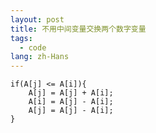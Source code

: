 ```yaml
---
layout: post
title: 不用中间变量交换两个数字变量
tags:
  - code
lang: zh-Hans
---
```


<!--more-->

```
if(A[j] <= A[i]){
    A[j] = A[j] + A[i];
    A[i] = A[j] - A[i];
    A[j] = A[j] - A[i];
}
```